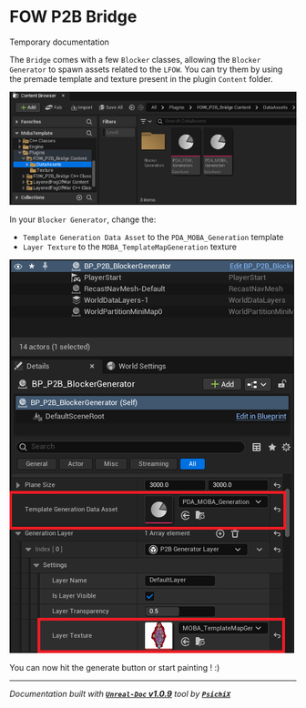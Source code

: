 # FOW P2B Bridge

Temporary documentation

The `Bridge` comes with a few `Blocker` classes, allowing the `Blocker Generator` to spawn assets related to the `LFOW`. You can try them
by using the premade template and texture present in the plugin `Content` folder.

![BridgePicture](../../assets/Tutorials/FOW_P2B_Bridge/tmp_DataAssets_Texture.png)

In your `Blocker Generator`, change the:
- `Template Generation Data Asset` to the `PDA_MOBA_Generation` template
- `Layer Texture` to the `MOBA_TemplateMapGeneration` texture

![BridgePicture](../../assets/Tutorials/FOW_P2B_Bridge/tmp_SetupBlockerGenerator.png)

You can now hit the generate button or start painting ! :)

---
_Documentation built with [**`Unreal-Doc` v1.0.9**](https://github.com/PsichiX/unreal-doc) tool by [**`PsichiX`**](https://github.com/PsichiX)_